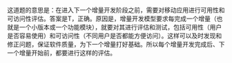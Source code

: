这道题的意思是：在进入下一个增量开发阶段之前，需要对移动应用进行可用性和可访问性评估。答案是T，正确。原因是，增量开发模型要求每完成一个增量（也就是一个小版本或一个功能模块），就要对其进行评估和测试，包括可用性（用户是否容易使用）和可访问性（不同用户是否都能方便访问）。这样可以及时发现和修正问题，保证软件质量，为下一个增量打好基础。所以每个增量开发完成后、下一个增量开始前，都要进行这样的评估。
